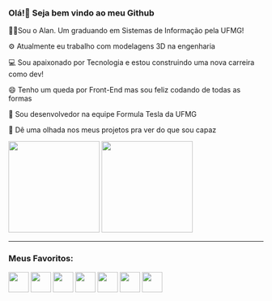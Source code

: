 ### Olá!👋 Seja bem vindo ao meu Github
<p>👨‍💻Sou o Alan. Um graduando em Sistemas de Informação pela UFMG!</p>
<p>⚙️ Atualmente eu trabalho com modelagens 3D na engenharia</p>
<p>💻 Sou apaixonado por Tecnologia e estou construindo uma nova carreira como dev!</p>
<p>😄 Tenho um queda por Front-End mas sou feliz codando de todas as formas</p>
<p>🎲 Sou desenvolvedor na equipe Formula Tesla da UFMG</p>
<p>👀 Dê uma olhada nos meus projetos pra ver do que sou capaz</p>


<div>
  <img height=180em src="https://github-readme-stats.vercel.app/api?username=alan-augusto&show_icons=true&theme=gotham&rank_icon=github" />
  <img height=180em src="https://github-readme-stats.vercel.app/api/top-langs/?username=alan-augusto&hide_progress=false&show_icons=true&theme=gotham&layout=compact" />
</div>
<hr/>
<div>
  <h3>Meus Favoritos:</h3>
  <img src="https://cdn.jsdelivr.net/gh/devicons/devicon/icons/html5/html5-original.svg" style="height:40px" />
  <img src="https://cdn.jsdelivr.net/gh/devicons/devicon/icons/css3/css3-original.svg" style="height:40px"/>
  <img src="https://cdn.jsdelivr.net/gh/devicons/devicon/icons/javascript/javascript-original.svg" style="height:40px"/>
  <img src="https://cdn.jsdelivr.net/gh/devicons/devicon/icons/react/react-original.svg" style="height:40px" />
  <img src="https://cdn.jsdelivr.net/gh/devicons/devicon/icons/nodejs/nodejs-original.svg"  style="height:40px" />
  <img src="https://cdn.jsdelivr.net/gh/devicons/devicon/icons/python/python-original.svg" style="height:40px"/>
  <img src="https://cdn.jsdelivr.net/gh/devicons/devicon/icons/cplusplus/cplusplus-original.svg" style="height:40px"/>
          
          
          
          
          
</div>


<!--
**Alan-Augusto/Alan-Augusto** is a ✨ _special_ ✨ repository because its `README.md` (this file) appears on your GitHub profile.

Here are some ideas to get you started:

- 🔭 I’m currently working on ...
- 🌱 I’m currently learning ...
- 👯 I’m looking to collaborate on ...
- 🤔 I’m looking for help with ...
- 💬 Ask me about ...
- 📫 How to reach me: ...
- 😄 Pronouns: ...
- ⚡ Fun fact: ...
-->
